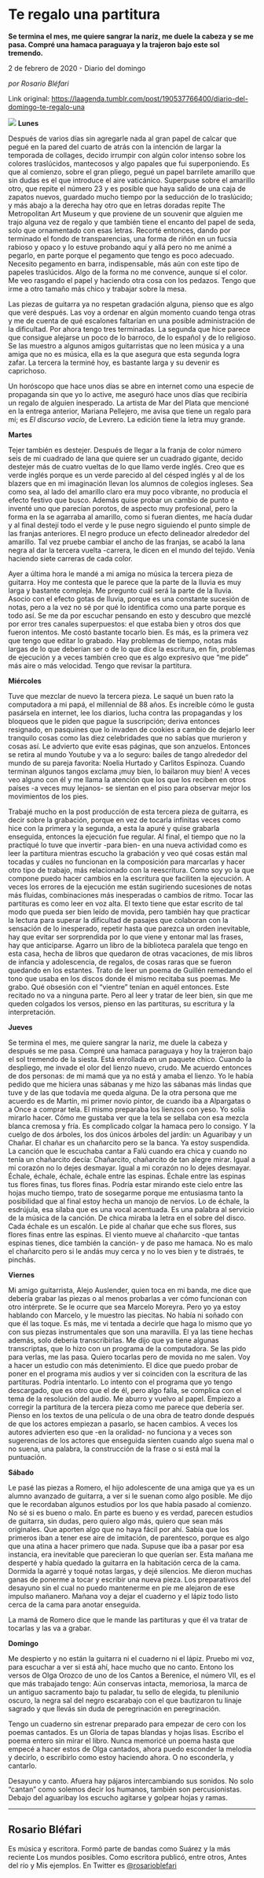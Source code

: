 # Te regalo una partitura

**Se termina el mes, me quiere sangrar la nariz, me duele la cabeza y se me pasa. Compré una hamaca paraguaya y la trajeron bajo este sol tremendo.**

2 de febrero de 2020 - Diario del domingo

_por Rosario Bléfari_

Link original: https://laagenda.tumblr.com/post/190537766400/diario-del-domingo-te-regalo-una

![](https://64.media.tumblr.com/b5f32519e326c8427b1774810e75b055/96cbac234ad6bf64-56/s500x750/257af2101efa995072f6d9d344b4826c5d619d3c.jpg) **Lunes**

Después de varios días sin agregarle nada al gran papel de calcar que pegué en la pared del cuarto de atrás con la intención de largar la temporada de collages, decido irrumpir con algún color intenso sobre los colores traslúcidos, mantecosos y algo papales que fui superponiendo. Es que al comienzo, sobre el gran pliego, pegué un papel barrilete amarillo que sin dudas es el que introduce el aire vaticánico. Superpuse sobre el amarillo otro, que repite el número 23 y es posible que haya salido de una caja de zapatos nuevos, guardado mucho tiempo por la seducción de lo traslúcido; y más abajo a la derecha hay otro que en letras doradas repite The Metropolitan Art Museum y que proviene de un souvenir que alguien me trajo alguna vez de regalo y que también tiene el encanto del papel de seda, solo que ornamentado con esas letras. Recorté entonces, dando por terminado el fondo de transparencias, una forma de riñón en un fucsia rabioso y opaco y lo estuve probando aquí y allá pero no me animé a pegarlo, en parte porque el pegamento que tengo es poco adecuado. Necesito pegamento en barra, indispensable, más aún con este tipo de papeles traslúcidos. Algo de la forma no me convence, aunque sí el color. Me veo rasgando el papel y haciendo otra cosa con los pedazos. Tengo que irme a otro tamaño más chico y trabajar sobre la mesa.

Las piezas de guitarra ya no respetan gradación alguna, pienso que es algo que veré después. Las voy a ordenar en algún momento cuando tenga otras y me de cuenta de qué escalones faltarían en una posible administración de la dificultad. Por ahora tengo tres terminadas. La segunda que hice parece que consigue alejarse un poco de lo barroco, de lo español y de lo religioso. Se las muestro a algunos amigos guitarristas que no leen música y a una amiga que no es música, ella es la que asegura que esta segunda logra zafar. La tercera la terminé hoy, es bastante larga y su devenir es caprichoso.

Un horóscopo que hace unos días se abre en internet como una especie de propaganda sin que yo lo active, me aseguró hace unos días que recibiría un regalo de alguien inesperado. La artista de Mar del Plata que mencioné en la entrega anterior, Mariana Pellejero, me avisa que tiene un regalo para mí; es *El discurso vacío*, de Levrero. La edición tiene la letra muy grande.

**Martes**

Tejer también es destejer. Después de llegar a la franja de color número seis de mi cuadrado de lana que quiere ser un cuadrado gigante, decido destejer más de cuatro vueltas de lo que llamo verde inglés. Creo que es verde inglés porque es un verde parecido al del césped inglés y al de los blazers que en mi imaginación llevan los alumnos de colegios ingleses. Sea como sea, al lado del amarillo claro era muy poco vibrante, no producía el efecto festivo que busco. Además quise probar un cambio de punto e inventé uno que parecían porotos, de aspecto muy profesional, pero la forma en la se agarraba al amarillo, como si fueran dientes, me hacía dudar y al final destejí todo el verde y le puse negro siguiendo el punto simple de las franjas anteriores. El negro produce un efecto delineador alrededor del amarillo. Tal vez pruebe cambiar el ancho de las franjas, se acabó la lana negra al dar la tercera vuelta -carrera, le dicen en el mundo del tejido. Venía haciendo siete carreras de cada color.

Ayer a última hora le mandé a mi amiga no música la tercera pieza de guitarra. Hoy me contesta que le parece que la parte de la lluvia es muy larga y bastante compleja. Me pregunto cuál será la parte de la lluvia. Asocio con el efecto gotas de lluvia, porque es una constante sucesión de notas, pero a la vez no sé por qué lo identifica como una parte porque es todo así. Se me da por escuchar pensando en esto y descubro que mezclé por error tres canales superpuestos: el que estaba bien y otros dos que fueron intentos. Me costó bastante tocarlo bien. Es más, es la primera vez que tengo que editar lo grabado. Hay problemas de tiempo, notas más largas de lo que deberían ser o de lo que dice la escritura, en fin, problemas de ejecución y a veces también creo que es algo expresivo que  “me pide” más aire o más velocidad. Tengo que revisar la partitura.

**Miércoles**

Tuve que mezclar de nuevo la tercera pieza. Le saqué un buen rato la computadora a mi papá, el millennial de 88 años. Es increíble cómo le gusta pasársela en internet, lee los diarios, lucha contra las propagandas y los bloqueos que le piden que pague la suscripción; deriva entonces resignado, en pasquines que lo invaden de cookies a cambio de dejarlo leer tranquilo cosas como las diez celebridades que no sabías que murieron y cosas así. Le advierto que evite esas páginas, que son anzuelos. Entonces se retira al mundo Youtube y va a lo seguro: bailes de tango alrededor del mundo de su pareja favorita: Noelia Hurtado y Carlitos Espinoza. Cuando terminan algunos tangos exclama ¡muy bien, lo bailaron muy bien! A veces veo alguno con él y me llama la atención que los que los reciben en otros países -a veces muy lejanos- se sientan en el piso para observar mejor los movimientos de los pies.

Trabajé mucho en la post producción de esta tercera pieza de guitarra, es decir sobre la grabación, porque en vez de tocarla infinitas veces como hice con la primera y la segunda, a esta la apuré y quise grabarla enseguida, entonces la ejecución fue regular. Al final, el tiempo que no la practiqué lo tuve que invertir -para bien- en una nueva actividad como es leer la partitura mientras escucho la grabación y veo qué cosas están mal tocadas y cuáles no funcionan en la composición para marcarlas y hacer otro tipo de trabajo, más relacionado con la reescritura. Como soy yo la que compone puedo hacer cambios en la escritura que faciliten la ejecución. A veces los errores de la ejecución me están sugiriendo sucesiones de notas más fluidas, combinaciones más inesperadas o cambios de ritmo. Tocar las partituras es como leer en voz alta. El texto tiene que estar escrito de tal modo que pueda ser bien leído de movida, pero también hay que practicar la lectura para superar la dificultad de pasajes que colaboran con la sensación de lo inesperado, repetir hasta que parezca un orden inevitable, hay que evitar ser sorprendida por lo que viene y entonar mal las frases, hay que anticiparse. Agarro un libro de la biblioteca paralela que tengo en esta casa, hecha de libros que quedaron de otras vacaciones, de mis libros de infancia y adolescencia, de regalos, de cosas raras que se fueron quedando en los estantes. Trato de leer un poema de Guillén remedando el tono que usaba en los discos donde él mismo recitaba sus poemas. Me grabo. Qué obsesión con el “vientre” tenían en aquél entonces. Este recitado no va a ninguna parte. Pero al leer y tratar de leer bien, sin que me queden colgados los versos, pienso en las partituras, su escritura y la interpretación.

**Jueves**

Se termina el mes, me quiere sangrar la nariz, me duele la cabeza y después se me pasa. Compré una hamaca paraguaya y hoy la trajeron bajo el sol tremendo de la siesta. Está enrollada en un paquete chico. Cuando la despliego, me invade el olor del lienzo nuevo, crudo. Me acuerdo entonces de dos personas: de mi mamá que ya no está y amaba el lienzo. Yo le había pedido que me hiciera unas sábanas y me hizo las sábanas más lindas que tuve y de las que todavía me queda alguna. De la otra persona que me acuerdo es de Martín, mi primer novio pintor, de cuando iba a Alpargatas o a Once a comprar tela. El mismo preparaba los lienzos con yeso. Yo solía mirarlo hacer. Cómo me gustaba ver que la tela se sellaba con esa mezcla blanca cremosa y fría. Es complicado colgar la hamaca pero lo consigo. Y la cuelgo de dos árboles, los dos únicos árboles del jardín: un Aguaribay y un Chañar. El chañar es un chañarcito pero se la banca. Ya estoy suspendida. La canción que le escuchaba cantar a Falú cuando era chica y cuando no tenía un chañarcito decía: Chañarcito, chañarcito de tan alegre mirar. Igual a mi corazón no lo dejes desmayar. Igual a mi corazón no lo dejes desmayar. Échale, échale, échale, échale entre las espinas. Échale entre las espinas tus flores finas, tus flores finas. Podría estar mirando este cielo entre las hojas mucho tiempo, trato de sosegarme porque me entusiasma tanto la posibilidad que al final estoy hecha un manojo de nervios. Lo de échale, la esdrújula, esa sílaba que es una vocal acentuada. Es una palabra al servicio de la música de la canción. De chica miraba la letra en el sobre del disco. Cada échale es un escalón. Le pide al chañar que eche sus flores, sus flores finas entre las espinas. El viento mueve al chañarcito -que tantas espinas tienes, dice también la canción- y de paso me hamaca. No es malo el chañarcito pero si le andás muy cerca y no lo ves bien y te distraés, te pinchás.

**Viernes**

Mi amigo guitarrista, Alejo Auslender, quien toca en mi banda, me dice que debería grabar las piezas o al menos probarlas a ver cómo funcionan con otro intérprete. Se le ocurre que sea Marcelo Moreyra. Pero yo ya estoy hablando con Marcelo, y le muestro las piecitas. No había ni soñado con que él las toque. Es más, me vi tentada a decirle que haga lo mismo que yo con sus piezas instrumentales que son una maravilla. El ya las tiene hechas además, solo debería transcribirlas. Me dijo que ya tiene algunas transcriptas, que lo hizo con un programa de la computadora. Se las pido para verlas, me las pasa. Quiero tocarlas pero de movida no me salen. Voy a hacer un estudio con más detenimiento. El dice que puedo probar de poner en el programa mis audios y ver si coinciden con la escritura de las partituras. Podría intentarlo. Lo intento con el programa que yo tengo descargado, que es otro que el de él, pero algo falla, se complica con el tema de la resolución del audio. Me aburro y vuelvo al papel. Empiezo a corregir  la partitura de la tercera pieza como me parece que debería ser. Pienso en los textos de una película o de una obra de teatro donde después de que los actores empiezan a pasarlo, se hacen cambios. A veces los autores advierten eso que -en la oralidad- no funciona y a veces son sugerencias de los actores que enseguida sienten cuando algo suena mal o no suena, una palabra, la construcción de la frase o si está mal la puntuación.

**Sábado**

Le pasé las piezas a Romero, el hijo adolescente de una amiga que ya es un alumno avanzado de guitarra,  a ver si le suenan como algo posible. Me dijo que le recordaban algunos estudios por los que había pasado al comienzo. No sé si es bueno o malo. En parte es bueno y es verdad, parecen estudios de guitarra, sin dudas, pero quiero algo más, quiero que sean más originales. Que aporten algo que no haya fácil por ahí. Sabía que los primeros iban a tener ese aire de imitación, de parentesco, porque es algo que una atina a hacer primero que nada. Supuse que iba a pasar por esa instancia, era inevitable que parecieran lo que querían ser. Esta mañana me desperté y había quedado la guitarra en la habitación cerca de la cama. Dormida la agarré y toqué notas largas, y dejé silencios. Me dieron muchas ganas de ponerme a tocar y escribir una nueva pieza. Los preparativos del desayuno sin el cual no puedo mantenerme en pie me alejaron de ese impulso mañanero. Mañana voy a dejar el cuaderno y el lápiz todo listo cerca de la cama para anotar enseguida.

La mamá de Romero dice que le mande las partituras y que él va tratar de tocarlas y las va a grabar.

**Domingo**

 Me despierto y no están la guitarra ni el cuaderno ni el lápiz. Pruebo mi voz, para escuchar a ver si está ahí, hace mucho que no canto. Entono los versos de Olga Orozco de uno de los Cantos a Berenice, el número VII, es el que más trabajado tengo: Aún conservas intacta, memoriosa, la marca de un antiguo sacramento bajo tu paladar, tu sello de elegida, tu plenilunio oscuro, la negra sal del negro escarabajo con el que bautizaron tu linaje sagrado y que llevás sin duda de peregrinación en peregrinación.

Tengo un cuaderno sin estrenar preparado para  empezar de cero con los poemas cantados. Es un Gloria de tapas blandas y hojas lisas. Escribo el poema entero sin mirar el libro. Nunca memoricé un poema hasta que empecé a hacer estos de Olga cantados, ahora puedo esconder la melodía y decirlo, o escribirlo como estoy haciendo ahora. O no esconderla, y cantarlo.

Desayuno y canto. Afuera hay pájaros intercambiando sus sonidos. No solo “cantan” como solemos decir los humanos, también son percusionistas. Debajo del aguaribay los escucho agitarse y golpear hojas y ramas.



---

Rosario Bléfari
---------------

 Es música y escritora. Formó parte de bandas como Suárez y la más reciente Los mundos posibles. Como escritora publicó, entre otros, Antes del río y Mis ejemplos. En Twitter es [@rosarioblefari](https://twitter.com/quintinLLP) 

